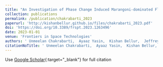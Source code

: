 ```yaml
---
title: "An Investigation of Phase Change Induced Marangoni-dominated Flow Patterns Using the Constrained Vapor Bubble Data from ISS Experiments"
collection: publications
permalink: /publication/chakrabarti_2023
paperurl: 'http://kishanbellur.github.io/files/chakrabarti_2023.pdf'
doi: 'https://doi.org/10.3389/frspt.2023.1263496'
date: 2023-01-01
venue: 'Frontiers in Space Technologies'
authors: ' Unmeelan Chakrabarti,  Ayaaz Yasin,  Kishan Bellur,  Jeffrey Allen.'
citationNoTitle: ' Unmeelan Chakrabarti,  Ayaaz Yasin,  Kishan Bellur,  Jeffrey Allen. <i>Frontiers in Space Technologies</i>, 2023.'
---
```

Use [Google Scholar](https://scholar.google.com/scholar?q=An+Investigation+of+Phase+Change+Induced+Marangoni+dominated+Flow+Patterns+Using+the+Constrained+Vapor+Bubble+Data+from+ISS+Experiments){:target="_blank"} for full citation